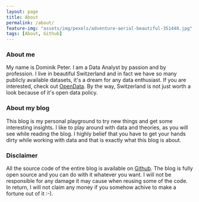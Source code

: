 ```yaml
---
layout: page
title: About
permalink: /about/
feature-img: "assets/img/pexels/adventure-aerial-beautiful-351448.jpg"
tags: [About, Github]
---
```



### About me

My name is Dominik Peter. I am a Data Analyst by passion and by profession. I live in beautiful Switzerland and in fact we have so many publicly available datasets, it's a dream for any data enthusiast. If you are interested, check out [OpenData](https://opendata.swiss/en/).
By the way, Switzerland is not just worth a look because of it's open data policy.

### About my blog

This blog is my personal playground to try new things and get some interesting insights.
I like to play around with data and theories, as you will see while reading the blog. I highly belief that you have to get your hands dirty while working with data and that is exactly what this blog is about.

### Disclaimer

All the source code of the entire blog is available on [Github](https://github.com/dominikpeter/dominikpeter.github.io).
The blog is fully open source and you can do with it whatever you want.
I will not be responsible for any damage it may cause when reusing some of the code. In return, I will not claim any money if you somehow achive to make a fortune out of it :-).

